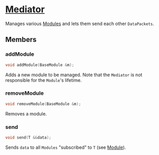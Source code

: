 # [Mediator](Mediator.hpp)

Manages various [Modules](Module.md) and lets them send each other `DataPackets`.

## Members

### addModule

```cpp
void addModule(BaseModule &m);
```

Adds a new module to be managed. Note that the `Mediator` is not responsible for the `Module`'s lifetime.

### removeModule

```cpp
void removeModule(BaseModule &m);
```

Removes a module.

### send

```cpp
void send(T &&data);
```

Sends `data` to all `Modules` "subscribed" to `T` (see [Module](Module.md)).